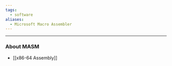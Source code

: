 ```yaml
---
tags:
  - software
aliases:
  - Microsoft Macro Assembler
---
```

---

### About MASM

- [[x86-64 Assembly]]